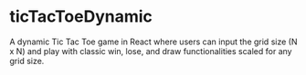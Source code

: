 # ticTacToeDynamic
A dynamic Tic Tac Toe game in React where users can input the grid size (N x N) and play with classic win, lose, and draw functionalities scaled for any grid size.
